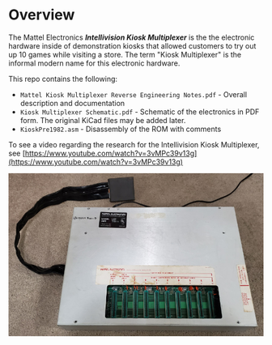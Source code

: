 # Overview

The Mattel Electronics **_Intellivision Kiosk Multiplexer_** is the the electronic hardware inside of demonstration kiosks that allowed customers to try out up 10 games while visiting a store.  The term "Kiosk Multiplexer" is the informal modern name for this electronic hardware.

This repo contains the following:
- `Mattel Kiosk Multiplexer Reverse Engineering Notes.pdf` - Overall description and documentation
- `Kiosk Multiplexer Schematic.pdf` - Schematic of the electronics in PDF form.  The original KiCad files may be added later.
- `KioskPre1982.asm` - Disassembly of the ROM with comments

To see a video regarding the research for the Intellivision Kiosk Multiplexer, see [https://www.youtube.com/watch?v=3vMPc39v13g](https://www.youtube.com/watch?v=3vMPc39v13g)

![image of an Intellivision Kiosk Multiplexer](/Intellivision%20Kiosk%20Multiplexer.jpg)
